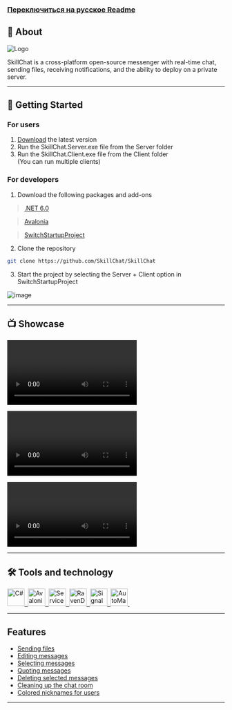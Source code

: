 ### [Переключиться на русское Readme](README.md)
## 📖 About  

![Logo](https://user-images.githubusercontent.com/61462657/171970177-ef4aa4e0-33ae-4a27-a791-c5adb68f53e5.svg)

SkillChat is a cross-platform open-source messenger with real-time chat, sending files, receiving notifications, and the ability to deploy on a private server.

---
## 🚀 Getting Started
### For users
1. [Download](https://github.com/SkillChat/SkillChat/releases/download/v0.2.0/SkillChat.Release.zip) the latest version  
2. Run the SkillChat.Server.exe file from the Server folder  
3. Run the SkillChat.Client.exe file from the Client folder  
(You can run multiple clients)
### For developers
1. Download the following packages and add-ons
> [.NET 6.0](https://dotnet.microsoft.com/en-us/download/dotnet/6.0)

> [Avalonia](https://marketplace.visualstudio.com/items?itemName=AvaloniaTeam.AvaloniaforVisualStudio)

> [SwitchStartupProject](https://marketplace.visualstudio.com/items?itemName=vs-publisher-141975.SwitchStartupProjectForVS2019)

2. Clone the repository
```sh
git clone https://github.com/SkillChat/SkillChat
```
3. Start the project by selecting the Server + Client option in SwitchStartupProject

![image](https://user-images.githubusercontent.com/61462657/172032136-95d55f65-8451-4fce-b46c-ea0da859006f.png )

---
## 📺 Showcase

<video src="https://user-images.githubusercontent.com/61462657/172044241-fa4d2d4b-a5cb-4d15-b46c-85a11fb16c96.mp4" ></video>

<video src="https://user-images.githubusercontent.com/61462657/172043463-dc75a8e2-df2a-45f4-b866-fe70389f05dd.mp4" ></video>

<video src="https://user-images.githubusercontent.com/61462657/172043473-2e6c4ff4-455d-4ecc-a2c6-3ff61cc7f70c.mp4" ></video>

---
## 🛠️ Tools and technology
<div>
    <a href="https://docs.microsoft.com/ru-ru/dotnet/" target="_blank">
      <img src="https://user-images.githubusercontent.com/61462657/171970442-3c60c757-6df1-4d2f-8d20-200e1f2d4448.svg"  title="C#" alt="С#" width="40" height="40"/>&nbsp;
    </a>
    <a href="https://avaloniaui.net/" target="_blank">
  <img src="https://user-images.githubusercontent.com/61462657/171970443-06d06ff4-6830-49e7-8d64-df37a3f47205.svg" title="AvaloniaUi" alt="AvaloniaUi" width="40" height="40"/>&nbsp;
    </a>
      <a href="https://servicestack.net/" target="_blank">
  <img src="https://user-images.githubusercontent.com/61462657/171977777-19c0bffc-48ae-4731-a437-850fccab2bd0.png" title="ServiceStack" alt="ServiceStack" width="40" height="40"/>&nbsp;
    </a>
      <a href="https://ravendb.net/" target="_blank">
  <img src="https://user-images.githubusercontent.com/61462657/171979984-bbd27329-e2ee-4883-94b2-695f1935762a.png" title="RavenDB" alt="RavenDB" width="40" height="40"/>&nbsp;
    </a>
      <a href="https://github.com/SignalR/SignalR" target="_blank">
 <img src="https://user-images.githubusercontent.com/61462657/171978461-101570ee-f828-478d-b132-cb5601a9c0a9.png" title="SignalR" alt="SignalR" width="40" height="40"/>&nbsp;   
    </a>
      <a href="https://automapper.org/" target="_blank">
  <img src="https://user-images.githubusercontent.com/61462657/171980547-0b97aec8-7e04-49e1-b6b5-8905651249b3.png" title="AutoMapper" alt="AutoMapper" width="40" height="40"/>&nbsp;
    </a>
</div>

---
 ## Features
 + [Sending files](https://github.com/SkillChat/SkillChat/pull/46)  
 + [Editing messages](https://github.com/SkillChat/SkillChat/pull/61)  
 + [Selecting messages](https://github.com/SkillChat/SkillChat/pull/89)  
 + [Quoting messages](https://github.com/SkillChat/SkillChat/pull/83)  
 + [Deleting selected messages](https://github.com/SkillChat/SkillChat/pull/95)  
 + [Cleaning up the chat room](https://github.com/SkillChat/SkillChat/pull/95)  
 + [Colored nicknames for users](https://github.com/SkillChat/SkillChat/pull/108)  

---
